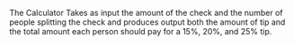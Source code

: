 The Calculator Takes as input the amount of the check and the number of people splitting the check and produces output both the amount of tip and the total amount each person should pay
for a 15%, 20%, and 25% tip.